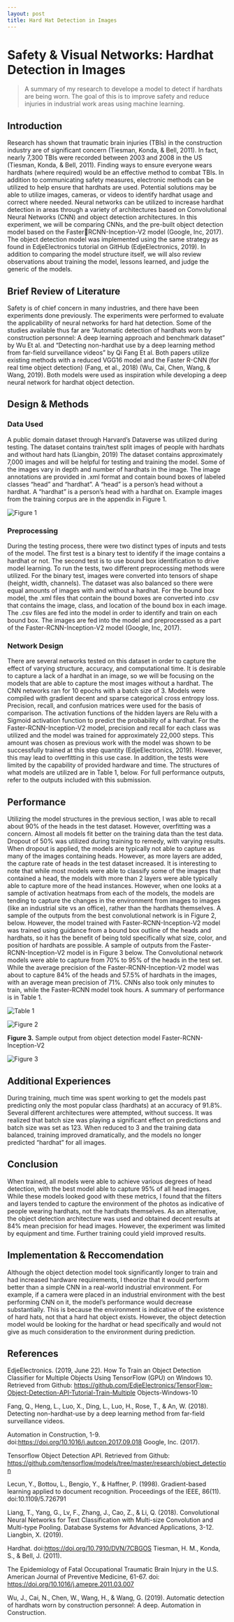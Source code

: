 ```yaml
---
layout: post
title: Hard Hat Detection in Images
---
```



# Safety & Visual Networks: Hardhat Detection in Images
> A summary of my research to develope a model to detect if hardhats are being worn. The goal of this is to improve safety and reduce injuries in industrial work areas using machine learning.

## Introduction

Research has shown that traumatic brain injuries (TBIs) in the construction industry are of significant concern (Tiesman, Konda, & Bell, 2011). In fact, nearly 7,300 TBIs were recorded between 2003 and 2008 in the US (Tiesman, Konda, & Bell, 2011). Finding ways to ensure everyone wears hardhats (where required) would be an effective method to combat TBIs. In addition to communicating safety measures, electronic methods can be utilized to help ensure that hardhats are used. Potential solutions may be able to utilize images, cameras, or videos to identify hardhat usage and correct where 
needed. Neural networks can be utilized to increase hardhat detection in areas through a variety of architectures based on Convolutional Neural Networks (CNN) and object detection architectures. In this experiment, we will be comparing CNNs, and the pre-built object detection model based on the FasterRCNN-Inception-V2 model (Google, Inc, 2017). The object detection model was implemented using the same strategy as found in EdjeElectronics tutorial on GitHub (EdjeElectronics, 2019). In addition to comparing the model structure itself, we will also review observations about training the model, lessons learned, and judge the generic of the models. 

## Brief Review of Literature

Safety is of chief concern in many industries, and there have been experiments done previously. The experiments were performed to evaluate the applicability of neural networks for hard hat detection. Some of the studies available thus far are “Automatic detection of hardhats worn by construction personnel: A deep learning approach and benchmark dataset” by Wu Et al. and “Detecting non-hardhat use by a deep learning method from far-field surveillance videos” by Qi Fang Et al. Both papers utilize existing methods with a reduced VGG16 model and the Faster R-CNN (for real time object detection) (Fang, et al., 2018) (Wu, Cai, Chen, Wang, & Wang, 2019). Both models were used as inspiration while developing a deep neural network for hardhat object detection.

## Design & Methods

### Data Used

A public domain dataset through Harvard’s Dataverse was utilized during testing. The dataset contains train/test split images of people with hardhats and without hard hats (Liangbin, 2019) The dataset contains approximately 7,000 images and will be helpful for testing and training the model. Some of the images vary in depth and number of hardhats in the image. The image annotations are provided in .xml format and contain bound boxes of labeled classes “head” and “hardhat”. A “head” is a person’s head without a hardhat. A “hardhat” is a person’s head with a hardhat on. Example images from the training corpus are in the appendix in Figure 1.

![Figure 1](/images/hardhat-figure1.PNG "Figure 1")

### Preprocessing
During the testing process, there were two distinct types of inputs and tests of the model. The first test is a binary test to identify if the image contains a hardhat or not. The second test is to use bound box identification to drive model learning. To run the tests, two different preprocessing methods were utilized. For the binary test, images were converted into tensors of shape (height, width, channels). The dataset was also balanced so there were equal amounts of images with and without a hardhat. For the bound box model, the .xml files that contain the bound boxes are converted into .csv that contains the image, class, and location of the bound box in each image. The .csv files are fed into the model in order to identify and train on each bound box. The images are fed into the model and preprocessed as a part of the Faster-RCNN-Inception-V2 model (Google, Inc, 2017).

### Network Design
There are several networks tested on this dataset in order to capture the effect of varying structure, accuracy, and computational time. It is desirable to capture a lack of a hardhat in an image, so we will be focusing on the models that are able to capture the most images without a hardhat. The CNN networks ran for 10 epochs with a batch size of 3. Models were compiled with gradient decent and sparse categorical cross entropy loss. Precision, recall, and confusion matrices were used for the basis of comparison. The activation functions of the hidden layers are Relu with a Sigmoid activation function to predict the probability of a hardhat. For the Faster-RCNN-Inception-V2 model, precision and recall for each class was utilized and the model was trained for approximately 22,000 steps. This amount was chosen as previous work with the model was shown to be successfully trained at this step quantity (EdjeElectronics, 2019). However, this may lead to overfitting in this use case. In addition, the tests were limited by the capability of provided hardware and time. The structures of what models are utilized are in Table 1, below. For full performance outputs, refer to the outputs included with this submission.



## Performance

Utilizing the model structures in the previous section, I was able to recall about 90% of the heads in the test dataset. However, overfitting was a concern. Almost all models fit better on the training data than the test data. Dropout of 50% was utilized during training to remedy, with varying results. When dropout is applied, the models are typically not able to capture as many of the images containing heads. However, as more layers are added, the capture rate of heads in the test dataset increased. It is interesting to note that while most models were able to classify some of the images that contained a head, the models with more than 2 layers were able typically able to capture more of the head instances. However, when one looks at a sample of activation heatmaps from each of the models, the models are tending to capture the changes in the environment from images to images (like an industrial site vs an office), rather than the hardhats themselves. A sample of the outputs from the best convolutional network is in Figure 2, below. However, the model trained with Faster-RCNN-Inception-V2 model was trained using guidance from a bound box outline of the heads and hardhats, so it has the benefit of being told specifically what size, color, and position of hardhats are possible. A sample of outputs from the Faster-RCNN-Inception-V2 model is in Figure 3 below. The Convolutional network models were able to capture from 70% to 95% of the heads in the test set. While the average precision of the Faster-RCNN-Inception-V2 model was about to capture 84% of the heads and 57.5% of hardhats in the images, with an average mean precision of 71%. CNNs also took only minutes to train, while the Faster-RCNN model took hours. A summary of performance is in Table 1.

![Table 1](/images/hardhat-table1.PNG "Table 1")


![Figure 2](/images/hardhat-figure2.PNG "Figure 2")

**Figure 3.** Sample output from object detection model Faster-RCNN-Inception-V2

![Figure 3](/images/hardhat-figure3.PNG "Figure 3")

## Additional Experiences

During training, much time was spent working to get the models past predicting only the most popular class (hardhats) at an accuracy of 91.8%. Several different architectures were attempted, without success. It was realized that batch size was playing a significant effect on predictions and batch size was set as 123. When reduced to 3 and the training data balanced, training improved dramatically, and the models no longer predicted “hardhat” for all images.

## Conclusion

When trained, all models were able to achieve various degrees of head detection, with the best model able to capture 95% of all head images. While these models looked good with these metrics, I found that the filters and layers tended to capture the environment of the photos as indicative of people wearing hardhats, not the hardhats themselves. As an alternative, the object detection architecture was used and obtained decent results at 84% mean precision for head images. However, the experiment was limited by equipment and time. Further training could yield improved results.

## Implementation & Reccomendation

Although the object detection model took significantly longer to train and had increased hardware requirements, I theorize that it would perform better than a simple CNN in a real-world industrial environment. For example, if a camera were placed in an industrial environment with the best performing CNN on it, the model’s performance would decrease substantially. This is because the environment is indicative of the existence of hard hats, not that a hard hat object exists. However, the object detection model would be looking for the hardhat or head specifically and would not give as much consideration to the environment during prediction.

## References

EdjeElectronics. (2019, June 22). How To Train an Object Detection Classifier for Multiple Objects Using TensorFlow (GPU) on Windows 10. Retrieved from Github: https://github.com/EdjeElectronics/TensorFlow-Object-Detection-API-Tutorial-Train-Multiple Objects-Windows-10 

Fang, Q., Heng, L., Luo, X., Ding, L., Luo, H., Rose, T., & An, W. (2018). Detecting non-hardhat-use by a deep learning method from far-field surveillance videos. 

Automation in Construction, 1-9. doi:https://doi.org/10.1016/j.autcon.2017.09.018 Google, Inc. (2017). 

Tensorflow Object Detection API. Retrieved from Github: https://github.com/tensorflow/models/tree/master/research/object_detection 

Lecun, Y., Bottou, L., Bengio, Y., & Haffner, P. (1998). Gradient-based learning applied to document recognition. Proceedings of the IEEE, 86(11). doi:10.1109/5.726791 

Liang, T., Yang, G., Lv, F., Zhang, J., Cao, Z., & Li, Q. (2018). Convolutional Neural Networks for Text Classification with Multi-size Convolution and Multi-type Pooling. Database Systems for Advanced Applications, 3-12. Liangbin, X. (2019). 

Hardhat. doi:https://doi.org/10.7910/DVN/7CBGOS Tiesman, H. M., Konda, S., & Bell, J. (2011). 

The Epidemiology of Fatal Occupational Traumatic Brain Injury in the U.S. American Journal of Preventive Medicine, 61-67. doi: https://doi.org/10.1016/j.amepre.2011.03.007 

Wu, J., Cai, N., Chen, W., Wang, H., & Wang, G. (2019). Automatic detection of hardhats worn by construction personnel: A deep. Automation in Construction.
